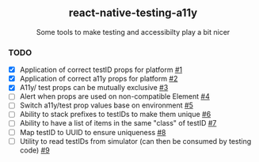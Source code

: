 <h2 align="center">react-native-testing-a11y</h2>

<p align="center">
Some tools to make testing and accessibilty play a bit nicer
</p>

### TODO

- [x] Application of correct testID props for platform [#1](/../../issues/1)
- [x] Application of correct a11y props for platform [#2](/../../issues/2)
- [x] A11y/ test props can be mutually exclusive [#3](/../../issues/3)
- [ ] Alert when props are used on non-compatible Element [#4](/../../issues/4)
- [ ] Switch a11y/test prop values base on environment [#5](/../../issues/5)
- [ ] Ability to stack prefixes to testIDs to make them unique [#6](/../../issues/6)
- [ ] Ability to have a list of items in the same "class" of testID [#7](/../../issues/7)
- [ ] Map testID to UUID to ensure uniqueness [#8](/../../issues/8)
- [ ] Utility to read testIDs from simulator (can then be consumed by testing code) [#9](/../../issues/9)

